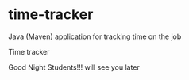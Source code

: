 # time-tracker
Java (Maven) application for tracking time on the job

Time tracker

Good Night Students!!!
will see you later
